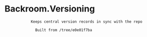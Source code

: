 # Backroom.Versioning

                Keeps central version records in sync with the repo

                  Built from /tree/e0e01f7ba
